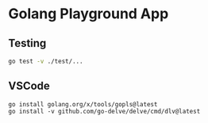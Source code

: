 # Golang Playground App

## Testing

```bash
go test -v ./test/...
```

## VSCode
```
go install golang.org/x/tools/gopls@latest
go install -v github.com/go-delve/delve/cmd/dlv@latest
```
